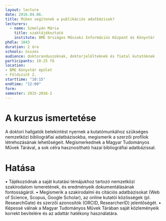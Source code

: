 ```yaml
---
layout: lecture
date: 2016.04.06.
title: Miben segítenek a publikációs adatbázisok?
lecturers:
  - name: Szmolyán Mária
    title: szaktájékoztató
    institute: BME Országos Műszaki Információs Központ és Könyvtár
phdla: 1043
duration: 2 óra
schools: összes
audience: doktoranduszoknak, doktorjelölteknek és fiatal kutatóknak
participants: 10-25 fő
location:
- BME Könyvtár épület
- Földszint 2.
starttime: "10:15"
endtime: "12:00"
form:
semester: 2015-2016-2
---
```


# A kurzus ismertetése
A doktori hallgatók betekintést nyernek a kutatómunkához szükséges nemzetközi bibliográfiai adatbázisokba, megismerik a szerzői profilok létrehozásának lehetőségeit. Megismerkednek a Magyar Tudományos Művek Tárával, a sok célra hasznosítható hazai bibliográfiai adatbázissal.

# Hatása
•	Tájékozódnak a saját kutatási témájukhoz tartozó nemzetközi szakirodalom ismeretének, és eredményeik dokumentálásának fontosságáról. •	Megismerik a szakirodalmi és citációs adatbázisokat (Web of Science, Scopus, Google Scholar), az online kutatói közösségek (pl. ResearchGate) és szerzői azonosítók (ORCID, ResearcherID) jelentőségét.
•	Képessé válnak a Magyar Tudományos Művek Tárában saját közleményeik korrekt bevitelére és az adattár hatékony használatára.
